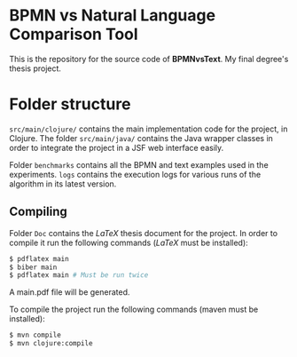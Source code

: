 # BPMN vs Natural Language Comparison Tool

This is the repository for the source code of **BPMNvsText**. My final degree's thesis project.

# Folder structure

`src/main/clojure/` contains the main implementation code for the project, in Clojure. The folder `src/main/java/` contains the Java wrapper classes in order to integrate the project in a JSF web interface easily.

Folder `benchmarks` contains all the BPMN and text examples used in the experiments. `logs` contains the execution logs for various runs of the algorithm in its latest version.

## Compiling

Folder `Doc` contains the *LaTeX* thesis document for the project. In order to compile it run the following commands (*LaTeX* must be installed):
```bash
$ pdflatex main
$ biber main
$ pdflatex main # Must be run twice
```
A main.pdf file will be generated.

To compile the project run the following commands (maven must be installed):

```bash
$ mvn compile
$ mvn clojure:compile
```







